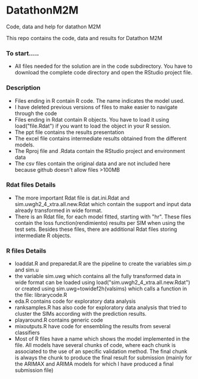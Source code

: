 # DatathonM2M
Code, data and help for datathon M2M

This repo contains the code, data and results for Datathon M2M
### To start.....
* All files needed for the solution are in the code subdirectory. You have to download the complete code directory and open the RStudio project file.

### Description
* Files ending in R contain R code. The name indicates the model used. 
* I have deleted previous versions of files to make easier to navigate through the code
* Files ending in Rdat contain R objects. You have to load it using load("file.Rdat") if you want to load the object in your R session.
* The ppt file contains the results presentation
* The excel file contains intermediate results obtained from the different models.
* The Rproj file and .Rdata contain the RStudio project and environment data
* The csv files contain the original data and are not included here because github doesn't allow files >100MB

### Rdat files Details
* The more important Rdat file is dat.ini.Rdat and sim.uwgh2_4_xtra.all.new.Rdat  which contain the support and input data already transformed in wide format.
* There is an Rdat file, for each model fitted, starting with "hr". These files contain the loss function(rendimiento) results per SIM when using the test sets. Besides these files, there are additional Rdat files storing intermediate R objects.

### R files Details
* loaddat.R and preparedat.R are the pipeline to create the variables sim.p and sim.u
* the variable sim.uwg which contains all the fully transformed data in wide format can be loaded using load("sim.uwgh2_4_xtra.all.new.Rdat")  or created using sim.uwg=towidef2h(valsims) which calls a function in the file: librarycode.R
* eda.R contains code for exploratory data analysis
* ranksamples.R has also code for exploratory data analysis that tried to cluster the SIMs according with the prediction results.
* playaround.R contains generic code
* mixoutputs.R have code for ensembling the results from several classifiers
* Most of R files have a name which shows the model implemented in the file. All models have several chunks of code, where each chunk is associated to the use of an specific validation method. The final chunk is always the chunk to produce the final result for submission (mainly for the ARIMAX and ARIMA models for which I have produced a final submission file)

